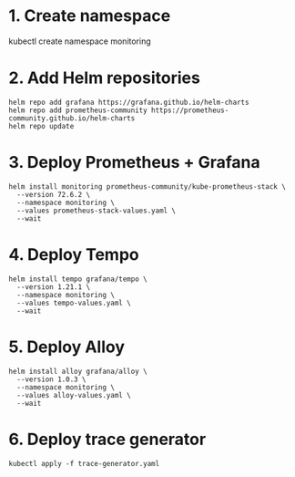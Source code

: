 # 1. Create namespace
kubectl create namespace monitoring

# 2. Add Helm repositories
```
helm repo add grafana https://grafana.github.io/helm-charts
helm repo add prometheus-community https://prometheus-community.github.io/helm-charts
helm repo update
```

# 3. Deploy Prometheus + Grafana
```
helm install monitoring prometheus-community/kube-prometheus-stack \
  --version 72.6.2 \
  --namespace monitoring \
  --values prometheus-stack-values.yaml \
  --wait
```

# 4. Deploy Tempo
```
helm install tempo grafana/tempo \
  --version 1.21.1 \
  --namespace monitoring \
  --values tempo-values.yaml \
  --wait
```

# 5. Deploy Alloy
```
helm install alloy grafana/alloy \
  --version 1.0.3 \
  --namespace monitoring \
  --values alloy-values.yaml \
  --wait
```

# 6. Deploy trace generator
```
kubectl apply -f trace-generator.yaml
```